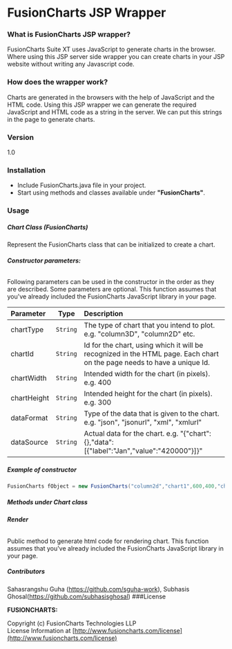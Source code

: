 # FusionCharts JSP Wrapper

### What is FusionCharts JSP wrapper?

FusionCharts Suite XT uses JavaScript to generate charts in the browser. Where using this JSP server side wrapper you can create charts in your JSP website without writing any Javascript code. 

### How does the wrapper work?
Charts are generated in the browsers with the help of JavaScript and the HTML code.
Using this JSP wrapper we can generate the required JavaScript and HTML code as a string in the server. We can put this strings in the page to generate charts.

### Version
1.0


### Installation
 * Include FusionCharts.java file in your project.
 * Start using methods and classes available under **"FusionCharts"**.
 
### Usage
##### Chart Class (FusionCharts)
Represent the FusionCharts class that can be initialized to create a chart.
###### **Constructor parameters:**
Following parameters can be used in the constructor in the order as they are described. Some parameters are optional. This function assumes that you've already included the FusionCharts JavaScript library in your page.

| Parameter | Type | Description |
|:-------|:----------:| :------|
| chartType | `String` | The type of chart that you intend to plot. e.g. "column3D", "column2D" etc.|
|chartId | `String` | Id for the chart, using which it will be recognized in the HTML page. Each chart on the page needs to have a unique Id.|
|chartWidth | `String` | Intended width for the chart (in pixels). e.g. 400|
|chartHeight | `String` | Intended height for the chart (in pixels). e.g. 300|
|dataFormat | `String` | Type of the data that is given to the chart. e.g. "json", "jsonurl", "xml", "xmlurl"|
|dataSource | `String` | Actual data for the chart. e.g. "{\"chart\":{},\"data\":[{\"label\":\"Jan\",\"value\":\"420000\"}]}"|

##### Example of constructor
```java
FusionCharts fObject = new FusionCharts("column2d","chart1",600,400,"chart","json","{\"chart\":{},\"data\":[{\"label\":\"Jan\",\"value\":\"420000\"}]}");
```

##### Methods under Chart class
###### **Render**
Public method to generate html code for rendering chart. This function assumes that you've already included the FusionCharts JavaScript library in your page.
##### Contributors
Sahasrangshu Guha (https://github.com/sguha-work), Subhasis Ghosal(https://github.com/subhasisghosal)
###License

**FUSIONCHARTS:**

Copyright (c) FusionCharts Technologies LLP  
License Information at [http://www.fusioncharts.com/license](http://www.fusioncharts.com/license)

